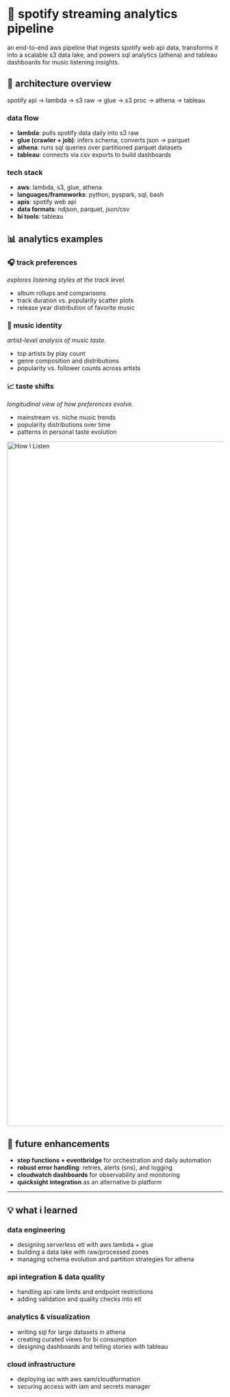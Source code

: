 # 🎵 spotify streaming analytics pipeline
an end-to-end aws pipeline that ingests spotify web api data, transforms it into a scalable s3 data lake, and powers sql analytics (athena) and tableau dashboards for music listening insights.

## 🔨 architecture overview
spotify api → lambda → s3 raw → glue → s3 proc → athena → tableau

### **data flow**
- **lambda**: pulls spotify data daily into s3 raw  
- **glue (crawler + job)**: infers schema, converts json → parquet  
- **athena**: runs sql queries over partitioned parquet datasets  
- **tableau**: connects via csv exports to build dashboards  

### **tech stack**
- **aws**: lambda, s3, glue, athena
- **languages/frameworks**: python, pyspark, sql, bash  
- **apis**: spotify web api  
- **data formats**: ndjson, parquet, json/csv
- **bi tools**: tableau  

## 📊 analytics examples

### 🎧 track preferences  
*explores listening styles at the track level.*  
- album rollups and comparisons  
- track duration vs. popularity scatter plots  
- release year distribution of favorite music  

### 🎤 music identity  
*artist-level analysis of music taste.*  
- top artists by play count  
- genre composition and distributions  
- popularity vs. follower counts across artists  

### 📈 taste shifts  
*longitudinal view of how preferences evolve.*  
- mainstream vs. niche music trends  
- popularity distributions over time  
- patterns in personal taste evolution

<img width="2398" height="1598" alt="How I Listen" src="https://github.com/user-attachments/assets/a391290d-d9f1-4a80-8255-68dea5cc5e0c" />

## 🚀 future enhancements
- **step functions + eventbridge** for orchestration and daily automation  
- **robust error handling**: retries, alerts (sns), and logging  
- **cloudwatch dashboards** for observability and monitoring  
- **quicksight integration** as an alternative bi platform  

---

## 💡 what i learned

### **data engineering**
- designing serverless etl with aws lambda + glue  
- building a data lake with raw/processed zones  
- managing schema evolution and partition strategies for athena  

### **api integration & data quality**
- handling api rate limits and endpoint restrictions  
- adding validation and quality checks into etl  

### **analytics & visualization**
- writing sql for large datasets in athena  
- creating curated views for bi consumption  
- designing dashboards and telling stories with tableau  

### **cloud infrastructure**
- deploying iac with aws sam/cloudformation  
- securing access with iam and secrets manager  

